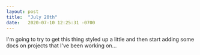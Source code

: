 ```yaml
---
layout: post
title:  "July 20th"
date:   2020-07-10 12:25:31 -0700
---
```


I'm going to try to get this thing styled up a little and then start adding some docs on projects that I've been working on...
